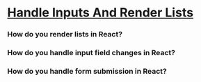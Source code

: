 # [Handle Inputs And Render Lists][def]

### How do you render lists in React?

### How do you handle input field changes in React?

### How do you handle form submission in React?


[def]: https://www.theodinproject.com/lessons/node-path-javascript-handle-inputs-and-render-lists#knowledge-check